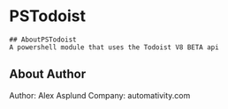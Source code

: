 # PSTodoist
    ## AboutPSTodoist
    A powershell module that uses the Todoist V8 BETA api

## About Author
Author: Alex Asplund
Company: automativity.com




